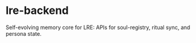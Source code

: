 # lre-backend
Self-evolving memory core for LRE: APIs for soul-registry, ritual sync, and persona state.

